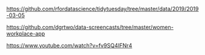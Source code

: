 https://github.com/rfordatascience/tidytuesday/tree/master/data/2019/2019-03-05

https://github.com/dgrtwo/data-screencasts/tree/master/women-workplace-app

https://www.youtube.com/watch?v=fv9SQ4IFNr4

